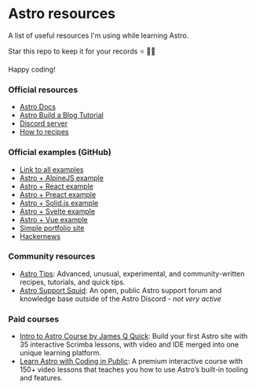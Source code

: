 # Astro resources
A list of useful resources I'm using while learning Astro. 

Star this repo to keep it for your records ⭐️ 🫶🏻

Happy coding!

### Official resources
- [Astro Docs](https://docs.astro.build/en)
- [Astro Build a Blog Tutorial](https://docs.astro.build/en/tutorial/0-introduction/)
- [Discord server](https://astro.build/chat)
- [How to recipes](https://docs.astro.build/en/recipes/)

### Official examples (GitHub)
- [Link to all examples](https://github.com/withastro/astro/tree/main/examples)
- [Astro + AlpineJS example](https://github.com/withastro/astro/tree/main/examples/framework-alpine)
- [Astro + React example](https://github.com/withastro/astro/tree/main/examples/framework-react)
- [Astro + Preact example](https://github.com/withastro/astro/tree/main/examples/framework-preact)
- [Astro + Solid.js example](https://github.com/withastro/astro/tree/main/examples/framework-solid)
- [Astro + Svelte example](https://github.com/withastro/astro/tree/main/examples/framework-svelte)
- [Astro + Vue example](https://github.com/withastro/astro/tree/main/examples/framework-vue)
- [Simple portfolio site](https://github.com/withastro/astro/tree/main/examples/portfolio)
- [Hackernews](https://github.com/withastro/astro/tree/main/examples/hackernews)


### Community resources
- [Astro Tips](https://astro-tips.dev/): Advanced, unusual, experimental, and community-written recipes, tutorials, and quick tips.
- [Astro Support Squid](https://get.supportsquid.ink/): An open, public Astro support forum and knowledge base outside of the Astro Discord - _not very active_

### Paid courses
- [Intro to Astro Course by James Q Quick](https://scrimba.com/intro-to-astro-c00ar0fi5u?via=astro): Build your first Astro site with 35 interactive Scrimba lessons, with video and IDE merged into one unique learning platform.
- [Learn Astro with Coding in Public](https://learnastro.dev/): A premium interactive course with 150+ video lessons that teaches you how to use Astro’s built-in tooling and features.
